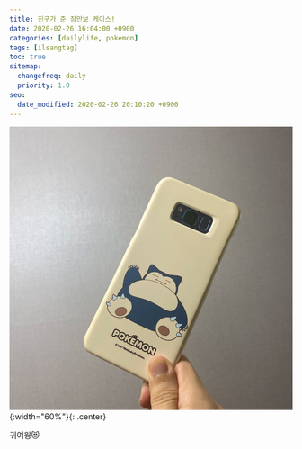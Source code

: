 ```yaml
---
title: 친구가 준 잠만보 케이스!
date: 2020-02-26 16:04:00 +0900
categories: [dailylife, pokemon]
tags: [ilsangtag]
toc: true
sitemap:
  changefreq: daily
  priority: 1.0
seo:
  date_modified: 2020-02-26 20:10:20 +0900
---
```


![jammanbo](/images/posts/2020-02-26-jammanbo/jammanbo.jpg){:width="60%"}{: .center}

귀여웡😻